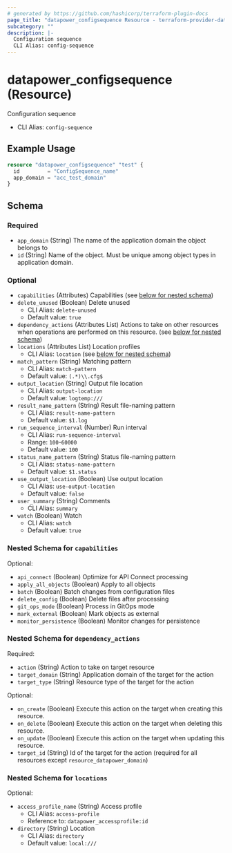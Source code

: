 ```yaml
---
# generated by https://github.com/hashicorp/terraform-plugin-docs
page_title: "datapower_configsequence Resource - terraform-provider-datapower"
subcategory: ""
description: |-
  Configuration sequence
  CLI Alias: config-sequence
---
```


# datapower_configsequence (Resource)

Configuration sequence
  - CLI Alias: `config-sequence`

## Example Usage

```terraform
resource "datapower_configsequence" "test" {
  id         = "ConfigSequence_name"
  app_domain = "acc_test_domain"
}
```

<!-- schema generated by tfplugindocs -->
## Schema

### Required

- `app_domain` (String) The name of the application domain the object belongs to
- `id` (String) Name of the object. Must be unique among object types in application domain.

### Optional

- `capabilities` (Attributes) Capabilities (see [below for nested schema](#nestedatt--capabilities))
- `delete_unused` (Boolean) Delete unused
  - CLI Alias: `delete-unused`
  - Default value: `true`
- `dependency_actions` (Attributes List) Actions to take on other resources when operations are performed on this resource. (see [below for nested schema](#nestedatt--dependency_actions))
- `locations` (Attributes List) Location profiles
  - CLI Alias: `location` (see [below for nested schema](#nestedatt--locations))
- `match_pattern` (String) Matching pattern
  - CLI Alias: `match-pattern`
  - Default value: `(.*)\\.cfg$`
- `output_location` (String) Output file location
  - CLI Alias: `output-location`
  - Default value: `logtemp:///`
- `result_name_pattern` (String) Result file-naming pattern
  - CLI Alias: `result-name-pattern`
  - Default value: `$1.log`
- `run_sequence_interval` (Number) Run interval
  - CLI Alias: `run-sequence-interval`
  - Range: `100`-`60000`
  - Default value: `100`
- `status_name_pattern` (String) Status file-naming pattern
  - CLI Alias: `status-name-pattern`
  - Default value: `$1.status`
- `use_output_location` (Boolean) Use output location
  - CLI Alias: `use-output-location`
  - Default value: `false`
- `user_summary` (String) Comments
  - CLI Alias: `summary`
- `watch` (Boolean) Watch
  - CLI Alias: `watch`
  - Default value: `true`

<a id="nestedatt--capabilities"></a>
### Nested Schema for `capabilities`

Optional:

- `api_connect` (Boolean) Optimize for API Connect processing
- `apply_all_objects` (Boolean) Apply to all objects
- `batch` (Boolean) Batch changes from configuration files
- `delete_config` (Boolean) Delete files after processing
- `git_ops_mode` (Boolean) Process in GitOps mode
- `mark_external` (Boolean) Mark objects as external
- `monitor_persistence` (Boolean) Monitor changes for persistence


<a id="nestedatt--dependency_actions"></a>
### Nested Schema for `dependency_actions`

Required:

- `action` (String) Action to take on target resource
- `target_domain` (String) Application domain of the target for the action
- `target_type` (String) Resource type of the target for the action

Optional:

- `on_create` (Boolean) Execute this action on the target when creating this resource.
- `on_delete` (Boolean) Execute this action on the target when deleting this resource.
- `on_update` (Boolean) Execute this action on the target when updating this resource.
- `target_id` (String) Id of the target for the action (required for all resources except `resource_datapower_domain`)


<a id="nestedatt--locations"></a>
### Nested Schema for `locations`

Optional:

- `access_profile_name` (String) Access profile
  - CLI Alias: `access-profile`
  - Reference to: `datapower_accessprofile:id`
- `directory` (String) Location
  - CLI Alias: `directory`
  - Default value: `local:///`
